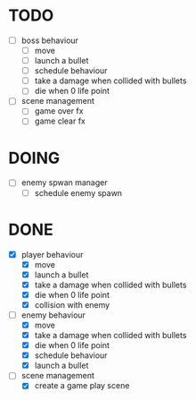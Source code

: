 <!-- 
    user story
    1. start a scene
    2. loop (beat a boss) :
       1. dodge enemy bullets
       2. if (!dodged)
          1. take a damage
       3. attack enemies
       4. if (dead)
          1. end game
    3. clear
 -->
# TODO
- [ ] boss behaviour
  - [ ] move
  - [ ] launch a bullet
  - [ ] schedule behaviour
  - [ ] take a damage when collided with bullets
  - [ ] die when 0 life point
- [ ] scene management
  - [ ] game over fx
  - [ ] game clear fx
# DOING
- [ ] enemy spwan manager
  - [ ] schedule enemy spawn
# DONE
- [x] player behaviour
  - [x] move
  - [x] launch a bullet
  - [x] take a damage when collided with bullets
  - [x] die when 0 life point
  - [x] collision with enemy
- [ ] enemy behaviour
  - [x] move
  - [x] take a damage when collided with bullets
  - [x] die when 0 life point
  - [x] schedule behaviour
  - [x] launch a bullet
- [ ] scene management
  - [x] create a game play scene